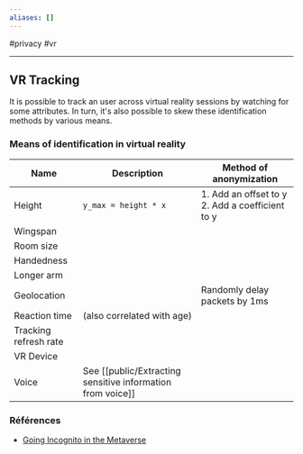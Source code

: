 ```yaml
---
aliases: []
---
```

#privacy #vr
***

## VR Tracking

It is possible to track an user across virtual reality sessions by watching for some attributes. In turn, it's also possible to skew these identification methods by various means.

### Means of identification in virtual reality

| Name                  | Description                | Method of anonymization                         |
| --------------------- | -------------------------- | ----------------------------------------------- |
| Height                | `y_max = height * x`       | 1. Add an offset to y 2. Add a coefficient to y |
| Wingspan              |                            |                                                 |
| Room size             |                            |                                                 |
| Handedness            |                            |                                                 |
| Longer arm            |                            |                                                 |
| Geolocation           |                            | Randomly delay packets by 1ms                   |
| Reaction time         | (also correlated with age) |                                                 |
| Tracking refresh rate |                            |                                                 |
| VR Device             |                            |                                                 |
| Voice | See [[public/Extracting sensitive information from voice]] |

### Références

- [Going Incognito in the Metaverse](https://arxiv.org/pdf/2208.05604.pdf)